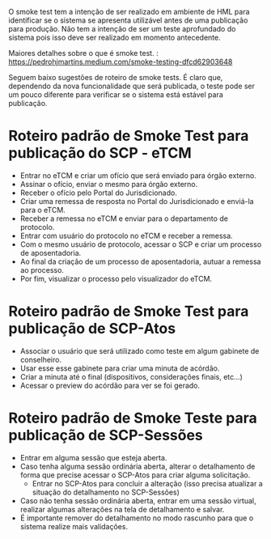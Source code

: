 O smoke test tem a intenção de ser realizado em ambiente de HML para identificar se o sistema se apresenta utilizável antes de uma publicação para produção. Não tem a intenção de ser um teste aprofundado do sistema pois isso deve ser realizado em momento antecedente. 

Maiores detalhes sobre o que é smoke test. : https://pedrohjmartins.medium.com/smoke-testing-dfcd62903648

Seguem baixo sugestões de roteiro de smoke tests. É claro que, dependendo da nova funcionalidade que será publicada, o teste pode ser um pouco diferente para verificar se o sistema está estável para publicação.

# Roteiro padrão de Smoke Test para publicação do SCP - eTCM

- Entrar no eTCM e criar um ofício que será enviado para órgão externo.
- Assinar o ofício, enviar o mesmo para órgão externo.
- Receber o ofício pelo Portal do Jurisdicionado.
- Criar uma remessa de resposta no Portal do Jurisdicionado e enviá-la para o eTCM.
- Receber a remessa no eTCM e enviar para o departamento de protocolo.
- Entrar com usuário do protocolo no eTCM e receber a remessa.
- Com o mesmo usuário de protocolo, acessar o SCP e criar um processo de aposentadoria.
- Ao final da criação de um processo de aposentadoria, autuar a remessa ao processo.
- Por fim, visualizar o processo pelo visualizador do eTCM.

# Roteiro padrão de Smoke Test para publicação de SCP-Atos

- Associar o usuário que será utilizado como teste em algum gabinete de conselheiro.
- Usar esse esse gabinete para criar uma minuta de acórdão.
- Criar a minuta até o final (dispositivos, considerações finais, etc...)
- Acessar o preview do acórdão para ver se foi gerado.

# Roteiro padrão de Smoke Teste para publicação de SCP-Sessões

- Entrar em alguma sessão que esteja aberta.
- Caso tenha alguma sessão ordinária aberta, alterar o detalhamento de forma que precise acessar o SCP-Atos para criar alguma solicitação.
  - Entrar no SCP-Atos para concluir a alteração (isso precisa atualizar a situação do detalhamento no SCP-Sessões)
- Caso não tenha sessão ordinária aberta, entrar em uma sessão virtual, realizar algumas alterações na tela de detalhamento e salvar. 
- É importante remover do detalhamento no modo rascunho para que o sistema realize mais validações.

